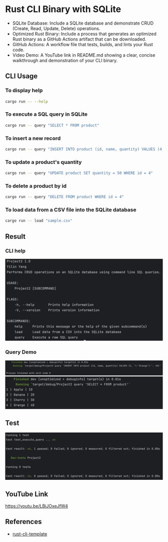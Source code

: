 # Rust CLI Binary with SQLite
- SQLite Database: Include a SQLite database and demonstrate CRUD (Create, Read, Update, Delete) operations.
- Optimized Rust Binary: Include a process that generates an optimized Rust binary as a GitHub Actions artifact that can be downloaded.
- GitHub Actions: A workflow file that tests, builds, and lints your Rust code.
- Video Demo: A YouTube link in README.md showing a clear, concise walkthrough and demonstration of your CLI binary.

## CLI Usage
### To display help
```bash
cargo run -- --help
```
### To execute a SQL query in SQLite
```bash
cargo run -- query "SELECT * FROM product"
```
### To insert a new record
```bash
cargo run -- query "INSERT INTO product (id, name, quantity) VALUES (4, 'Orange', 40)"
```
### To update a product's quantity
```bash
cargo run -- query "UPDATE product SET quantity = 50 WHERE id = 4"
```
### To delete a product by id
```bash
cargo run -- query "DELETE FROM product WHERE id = 4"
```
### To load data from a CSV file into the SQLite database
```bash
cargo run -- load "sample.csv"
```
## Result
### CLI help
![help](Result/help.png)
### Query Demo
![insert1](Result/insert1.png)
![insert2](Result/insert2.png)
## Test
![test](Result/test.png)
## YouTube Link
https://youtu.be/LBiJOxeJfW4
## References
* [rust-cli-template](https://github.com/kbknapp/rust-cli-template)
